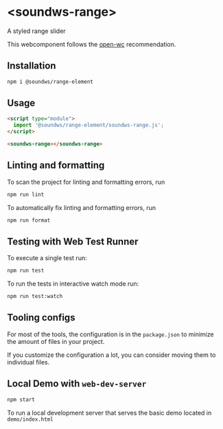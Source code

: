 # \<soundws-range>

A styled range slider

This webcomponent follows the [open-wc](https://github.com/open-wc/open-wc) recommendation.

## Installation

```bash
npm i @soundws/range-element
```

## Usage

```html
<script type="module">
  import '@soundws/range-element/soundws-range.js';
</script>

<soundws-range></soundws-range>
```

## Linting and formatting

To scan the project for linting and formatting errors, run

```bash
npm run lint
```

To automatically fix linting and formatting errors, run

```bash
npm run format
```

## Testing with Web Test Runner

To execute a single test run:

```bash
npm run test
```

To run the tests in interactive watch mode run:

```bash
npm run test:watch
```

## Tooling configs

For most of the tools, the configuration is in the `package.json` to minimize the amount of files in your project.

If you customize the configuration a lot, you can consider moving them to individual files.

## Local Demo with `web-dev-server`

```bash
npm start
```

To run a local development server that serves the basic demo located in `demo/index.html`
